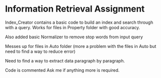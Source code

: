 # Information Retrieval Assignment
 
Index_Creator contains a basic code to build an index and search through with a query.
Works for files in Property folder with good accuracy.

Also added basic Normalizer to remove stop words from input query

Messes up for files in Auto folder (more a problem with the files in Auto but need to find a way to reduce error)

Need to find a way to extract data paragraph by paragraph.

Code is commented Ask me if anything more is required.